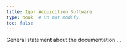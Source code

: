 ```yaml
---
title: Igor Acquicition Software
type: book  # Do not modify.
toc: false
---
```

General statement about the documentation ...
